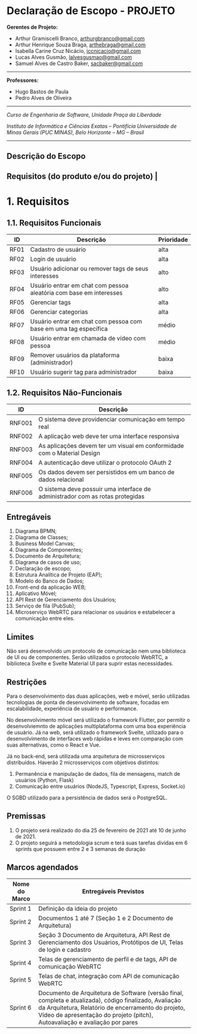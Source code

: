 # Declaração de Escopo - PROJETO


**Gerentes de Projeto:**

* Arthur Gramiscelli Branco, arthurgbranco@gmail.com
* Arthur Henrique Souza Braga, arthebraga@gmail.com
* Isabella Carine Cruz Nicácio, iccnicacio@gmail.com
* Lucas Alves Gusmão, lalvesgusmao@gmail.com
* Samuel Alves de Castro Baker, sacbaker@gmail.com

---

**Professores:**

* Hugo Bastos de Paula
* Pedro Alves de Oliveira

---

_Curso de Engenharia de Software, Unidade Praça da Liberdade_

_Instituto de Informática e Ciências Exatas – Pontifícia Universidade de Minas Gerais (PUC MINAS), Belo Horizonte – MG – Brasil_

---


## Descrição do Escopo


## Requisitos (do produto e/ou do projeto) |

<a name="requisitos"></a>
# 1. Requisitos

## 1.1. Requisitos Funcionais

| **ID** | **Descrição** | **Prioridade** |
| --- | --- | --- |
| RF01 | Cadastro de usuário | alta
| RF02 | Login de usuário | alta
| RF03 | Usuário adicionar ou remover tags de seus interesses | alto
| RF04 | Usuário entrar em chat com pessoa aleatória com base em interesses | alto
| RF05 | Gerenciar tags | alta
| RF06 | Gerenciar categorias | alta
| RF07 | Usuário entrar em chat com pessoa com base em uma tag específica | médio
| RF08 | Usuário entrar em chamada de vídeo com pessoa | médio
| RF09 | Remover usuários da plataforma (administrador) | baixa
| RF10 | Usuário sugerir tag para administrador | baixa


## 1.2. Requisitos Não-Funcionais

| **ID** | **Descrição** |
| --- | --- |
| RNF001 | O sistema deve providenciar comunicação em tempo real |
| RNF002 | A aplicação web deve ter uma interface responsiva |
| RNF003 | As aplicações devem ter um visual em conformidade com o Material Design |
| RNF004 | A autenticação deve utilizar o protocolo OAuth 2 |
| RNF005 | Os dados devem ser persistidos em um banco de dados relacional |
| RNF006 | O sistema deve possuir uma interface de administrador com as rotas protegidas |

## Entregáveis
1. Diagrama BPMN;
2. Diagrama de Classes;
3. Business Model Canvas;
4. Diagrama de Componentes;
5. Documento de Arquitetura;
6. Diagrama de casos de uso;
7. Declaração de escopo;
8. Estrutura Analítica de Projeto (EAP);
9. Modelo do Banco de Dados;
10. Front-end da aplicação WEB;
11. Aplicativo Móvel;
12. API Rest de Gerenciamento dos Usuários;
13. Serviço de fila (PubSub);
14. Microserviço WebRTC para relacionar os usuários e estabelecer a comunicação entre eles.

## Limites

Não será desenvolvido um protocolo de comunicação nem uma biblioteca de UI ou de componentes. Serão utilizados o protocolo WebRTC, a biblioteca Svelte e Svelte Material UI para suprir estas necessidades.
## Restrições

Para o desenvolvimento das duas aplicações, web e móvel, serão utilizadas tecnologias de ponta de desenvolvimento de software, focadas em escalabilidade, experiência de usuário e performance.

No desenvolvimento móvel será utilizado o framework Flutter, por permitir o desenvolviemnto de aplicações multiplataforma com uma boa experiência de usuário. Já na web, será utilizado o framework Svelte, utilizado para o desenvolvimento de interfaces web rápidas e leves em comparação com suas alternativas, como o React e Vue.

Já no back-end, será utilizada uma arquitetura de microsserviços distribuídos. Haverão 2 microsserviços com objetivos distintos:

1. Permanência e manipulação de dados, fila de mensagens, match de usuários (Python, Flask)
2. Comunicação entre usuários (NodeJS, Typescript, Express, Socket.io)

O SGBD utilizado para a persistência de dados será o PostgreSQL.

## Premissas

1. O projeto será realizado do dia 25 de fevereiro de 2021 até 10 de junho de 2021.
2. O projeto seguirá a metodologia scrum e terá suas tarefas dividas em 6 sprints que possuem entre 2 e 3 semanas de duração

## Marcos agendados

| Nome do Marco | Entregáveis Previstos |
| --- | --- |
| Sprint 1 | Definição da ideia do projeto |
| Sprint 2 | Documentos 1 até 7 (Seção 1 e 2 Documento de Arquitetura) |
| Sprint 3 | Seção 3 Documento de Arquitetura, API Rest de Gerenciamento dos Usuários, Protótipos de UI, Telas de login e cadastro |
| Sprint 4 | Telas de gerenciamento de perfil e de tags, API de comunicação WebRTC |
| Sprint 5 | Telas de chat, integração com API de comunicação WebRTC |
| Sprint 6 | Documento de Arquitetura de Software (versão final, completa e atualizada), código finalizado, Avaliação da Arquitetura, Relatório de encerramento do projeto, Vídeo de apresentação do projeto (pitch), Autoavaliação e avaliação por pares |
